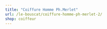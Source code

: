 ```yaml
---
title: "Coiffure Homme Ph.Merlet"
url: /le-bouscat/coiffure-homme-ph-merlet-2/
shop: coiffeur
---
```

